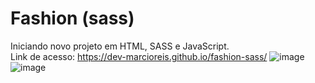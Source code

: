 # Fashion (sass)
Iniciando novo projeto em HTML, SASS e JavaScript.<br>
Link de acesso: https://dev-marcioreis.github.io/fashion-sass/
![image](https://user-images.githubusercontent.com/122680054/218169037-6673a1eb-92f9-4545-a5a2-9f3350751d2d.png)
![image](https://user-images.githubusercontent.com/122680054/218169166-e766603f-c909-4397-b52d-d0719f98680c.png)


